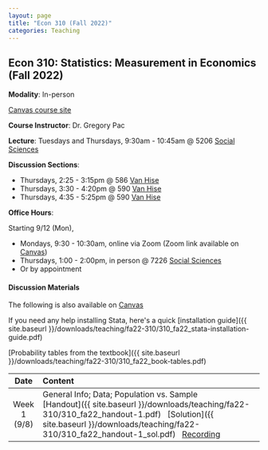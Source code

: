 ```yaml
---
layout: page
title: "Econ 310 (Fall 2022)"
categories: Teaching
---
```


## Econ 310: Statistics: Measurement in Economics (Fall 2022)

**Modality**: In-person

[Canvas course site](https://canvas.wisc.edu/courses/308015)

**Course Instructor**: Dr. Gregory Pac

**Lecture**: Tuesdays and Thursdays, 9:30am - 10:45am @ 5206 [Social Sciences](https://map.wisc.edu/s/6hlqixeh)

**Discussion Sections**: 

* Thursdays, 2:25 - 3:15pm @ 586 [Van Hise](https://map.wisc.edu/s/dcumacyz)
* Thursdays, 3:30 - 4:20pm @ 590 [Van Hise](https://map.wisc.edu/s/dcumacyz)
* Thursdays, 4:35 - 5:25pm @ 590 [Van Hise](https://map.wisc.edu/s/dcumacyz)

**Office Hours**: 

Starting 9/12 (Mon), 

* Mondays, 9:30 - 10:30am, online via Zoom (Zoom link available on [Canvas](https://canvas.wisc.edu/courses/308015/pages/ta-resources-for-traviss-students?module_item_id=4967822))
* Thursdays, 1:00 - 2:00pm, in person @ 7226 [Social Sciences](https://map.wisc.edu/s/6hlqixeh)
* Or by appointment

#### Discussion Materials

The following is also available on [Canvas](https://canvas.wisc.edu/courses/308015/pages/ta-resources-for-traviss-students?module_item_id=4967822)

If you need any help installing Stata, here's a quick [installation guide]({{ site.baseurl }}/downloads/teaching/fa22-310/310_fa22_stata-installation-guide.pdf)

[Probability tables from the textbook]({{ site.baseurl }}/downloads/teaching/fa22-310/310_fa22_book-tables.pdf)

|     Date    |                     Content                     |
|:-----------:|	:---------------------------------------------- |
| Week 1 <br> (9/8) | General Info; Data; Population vs. Sample <br> [Handout]({{ site.baseurl }}/downloads/teaching/fa22-310/310_fa22_handout-1.pdf) &nbsp; [Solution]({{ site.baseurl }}/downloads/teaching/fa22-310/310_fa22_handout-1_sol.pdf) &nbsp; [Recording](https://uwmadison.zoom.us/rec/share/olJsYvf844yFeOb516KjAy3cMjNoxiDjsjX4rXkAj7Tvva382nuT4Yy5n0Uu4qnb.uQmVOf8anM860c3X) |